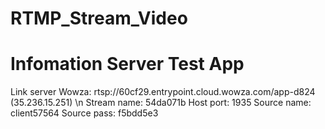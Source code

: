 # RTMP_Stream_Video


# Infomation Server Test App
 
Link server Wowza: 	rtsp://60cf29.entrypoint.cloud.wowza.com/app-d824 (35.236.15.251) \n
Stream name: 54da071b
Host port: 1935
Source name: client57564
Source pass: f5bdd5e3
